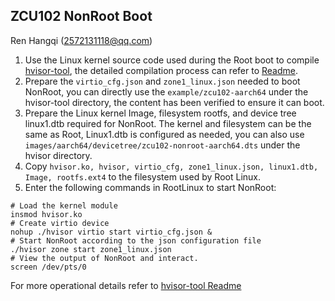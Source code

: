 ## ZCU102 NonRoot Boot
Ren Hangqi (2572131118@qq.com)
1. Use the Linux kernel source code used during the Root boot to compile [hvisor-tool](https://github.com/syswonder/hvisor-tool), the detailed compilation process can refer to [Readme](https://github.com/syswonder/hvisor-tool/blob/main/README-zh.md).
2. Prepare the `virtio_cfg.json` and `zone1_linux.json` needed to boot NonRoot, you can directly use the `example/zcu102-aarch64` under the hvisor-tool directory, the content has been verified to ensure it can boot.
3. Prepare the Linux kernel Image, filesystem rootfs, and device tree linux1.dtb required for NonRoot. The kernel and filesystem can be the same as Root, Linux1.dtb is configured as needed, you can also use `images/aarch64/devicetree/zcu102-nonroot-aarch64.dts` under the hvisor directory.
4. Copy `hvisor.ko, hvisor, virtio_cfg, zone1_linux.json, linux1.dtb, Image, rootfs.ext4` to the filesystem used by Root Linux.
5. Enter the following commands in RootLinux to start NonRoot:
```
# Load the kernel module
insmod hvisor.ko
# Create virtio device
nohup ./hvisor virtio start virtio_cfg.json &
# Start NonRoot according to the json configuration file
./hvisor zone start zone1_linux.json 
# View the output of NonRoot and interact.
screen /dev/pts/0
```
For more operational details refer to [hvisor-tool Readme](https://github.com/syswonder/hvisor-tool/blob/main/README-zh.md)